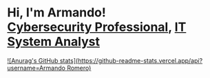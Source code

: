 <h1>Hi, I'm Armando! <br/><a href="https://github.com/LuisAlfa1">Cybersecurity Professional</a>, <a href="www.linkedin.com/in/armando-romero-6343a1200">IT System Analyst</a></h1>

[![Anurag's GitHub stats](https://github-readme-stats.vercel.app/api?username=Armando Romero)](https://github.com/anuraghazra/github-readme-stats)
